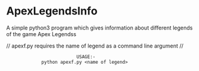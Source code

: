 # ApexLegendsInfo
A simple python3 program which gives information about different legends of the game Apex Legendss


// apexf.py requires the name of legend as a command line argument // 

                              USAGE:-
                 python apexf.py <name of legend>             
                  
